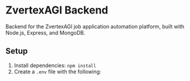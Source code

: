 # ZvertexAGI Backend

Backend for the ZvertexAGI job application automation platform, built with Node.js, Express, and MongoDB.

## Setup
1. Install dependencies: `npm install`
2. Create a `.env` file with the following: